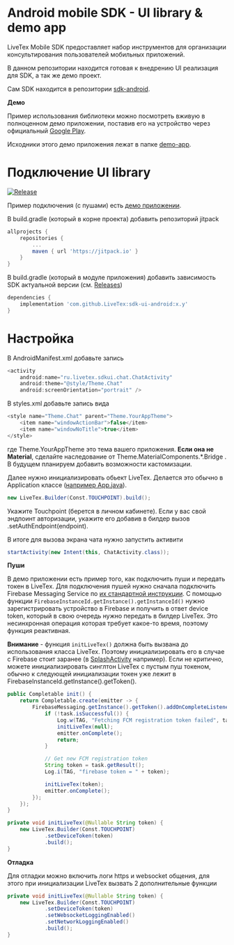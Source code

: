 # Android mobile SDK - UI library & demo app
LiveTex Mobile SDK предоставляет набор инструментов для организации консультирования пользователей мобильных приложений.

В данном репозитории находится готовая к внедрению UI реализация для SDK, а так же демо проект.

Сам SDK находится в репозитории [sdk-android](https://github.com/LiveTex/sdk-android).

**Демо**

Пример использования библиотеки можно посмотреть вживую в полноценном
демо приложении, поставив его на устройство через официальный [Google Play](https://play.google.com/store/apps/details?id=ru.livetex.demoapp).

Исходники этого демо приложения лежат в папке [demo-app](demo-app/).

Подключение UI library
===============
[![Release](https://jitpack.io/v/LiveTex/sdk-ui-android.svg)](https://jitpack.io/#LiveTex/sdk-ui-android)

Пример подключения (с пушами) есть [демо приложении](demo-app/).

В build.gradle (который в корне проекта) добавить репозиторий jitpack

```gradle
allprojects {
	repositories {
		...
		maven { url 'https://jitpack.io' }
	}
}
```

В build.gradle (который в модуле приложения) добавить зависимость SDK
актуальной версии (см.
[Releases](https://github.com/LiveTex/sdk-ui-android/releases))

```gradle
dependencies {
	implementation 'com.github.LiveTex:sdk-ui-android:x.y'
}
```

Настройка
=========

В AndroidManifest.xml добавьте запись

```java
<activity
	android:name="ru.livetex.sdkui.chat.ChatActivity"
	android:theme="@style/Theme.Chat"
	android:screenOrientation="portrait" />
```

В styles.xml добавьте запись вида

```java
<style name="Theme.Chat" parent="Theme.YourAppTheme">
	<item name="windowActionBar">false</item>
	<item name="windowNoTitle">true</item>
</style>
```

где Theme.YourAppTheme это тема вашего приложения. **Если она не Material**, сделайте наследование от Theme.MaterialComponents.*.Bridge . В будущем планируем добавить возможности кастомизации.

Далее нужно инициализировать обьект LiveTex.
Делается это обычно в Application классе
([например App.java](demo-app/src/main/java/ru/livetex/demoapp/App.java)).

```java
new LiveTex.Builder(Const.TOUCHPOINT).build();
```

Укажите Touchpoint (берется в личном кабинете). Если у вас свой эндпоинт авторизации, укажите его добавив в билдер вызов .setAuthEndpoint(endpoint).

В итоге для вызова экрана чата нужно запустить активити

```java
startActivity(new Intent(this, ChatActivity.class));
```

**Пуши**

В демо приложении есть пример того, как подключить пуши и передать токен в LiveTex.
Для подключения пушей нужно сначала подключить Firebase Messaging Service по [их стандартной инструкции](https://firebase.google.com/docs/cloud-messaging/android/client).
С помощью функции `FirebaseInstanceId.getInstance().getInstanceId()` нужно зарегистрировать устройство в Firebase и получить в ответ device token, который в свою очередь нужно передать в билдер LiveTex. Это несинхронная операция которая требует какое-то время, поэтому функция реактивная.

**Внимание** - функция `initLiveTex()` должна быть вызвана до использования класса LiveTex. Поэтому инициализировать его в случае с Firebase стоит заранее (в [SplashActivity](/demo-app/src/main/java/ru/livetex/demoapp/ui/splash/SplashActivity.java) например).
Если не критично, можете инициализировать синглтон LiveTex с пустым пуш токеном, обычно к следующей инициализации токен уже лежит в FirebaseInstanceId.getInstance().getToken().

```java
public Completable init() {
	return Completable.create(emitter -> {
		FirebaseMessaging.getInstance().getToken().addOnCompleteListener(task -> {
			if (!task.isSuccessful()) {
				Log.w(TAG, "Fetching FCM registration token failed", task.getException());
				initLiveTex(null);
				emitter.onComplete();
				return;
			}

			// Get new FCM registration token
			String token = task.getResult();
			Log.i(TAG, "firebase token = " + token);

			initLiveTex(token);
			emitter.onComplete();
		});
	});
}

private void initLiveTex(@Nullable String token) {
	new LiveTex.Builder(Const.TOUCHPOINT)
			.setDeviceToken(token)
			.build();
}
```

**Отладка**

Для отладки можно включить логи https и websocket общения, для этого при инициализации LiveTex вызвать 2 дополнительные функции

```java
private void initLiveTex(@Nullable String token) {
	new LiveTex.Builder(Const.TOUCHPOINT)
			.setDeviceToken(token)
			.setWebsocketLoggingEnabled()
			.setNetworkLoggingEnabled()
			.build();
}
```